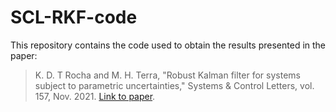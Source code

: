 # SCL-RKF-code

This repository contains the code used to obtain the results presented in the paper:
> K. D. T Rocha and M. H. Terra, "Robust Kalman filter for systems subject to parametric uncertainties," Systems & Control Letters, vol. 157, Nov. 2021. [Link to paper](https://doi.org/10.1016/j.sysconle.2021.105034).
